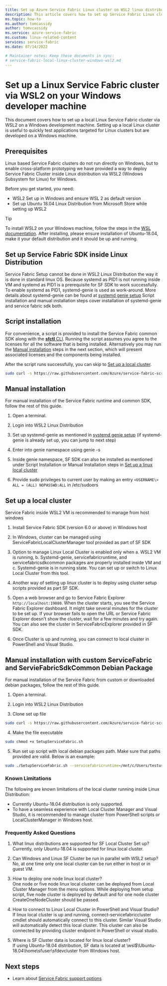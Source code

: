 ```yaml
---
title: Set up Azure Service Fabric Linux cluster on WSL2 linux distribution inside Windows 
description: This article covers how to set up Service Fabric Linux clusters inside WSL2 linux distribution running on Windows development machines. This approach is useful for cross-platform development.
ms.topic: how-to
ms.author: tomcassidy
author: tomvcassidy
ms.service: azure-service-fabric
ms.custom: linux-related-content
services: service-fabric
ms.date: 07/14/2022

# Maintainer notes: Keep these documents in sync:
# service-fabric-local-linux-cluster-windows-wsl2.md
---
```


# Set up a Linux Service Fabric cluster via WSL2 on your Windows developer machine

This document covers how to set up a local Linux Service Fabric cluster via WSL2 on a Windows development machine. Setting up a local Linux cluster is useful to quickly test applications targeted for Linux clusters but are developed on a Windows machine.

## Prerequisites
Linux based Service Fabric clusters do not run directly on Windows, but to enable cross-platform prototyping we have provided a way to deploy Service Fabric Cluster inside Linux distribution via WSL2 (Windows Subsystem for Linux) for Windows.

Before you get started, you need:

* WSL2 Set up in Windows and ensure WSL 2 as default version
* Set up Ubuntu 18.04 Linux Distribution from Microsoft Store while setting up WSL2

>[!TIP]
> To install WSL2 on your Windows machine, follow the steps in the [WSL documentation](/windows/wsl/install). After installing, please ensure installation of Ubuntu-18.04, make it your default distribution and it should be up and running.
>

## Set up Service Fabric SDK inside Linux Distribution
Service Fabric Setup cannot be done in WSL2 Linux Distribution the way it is done in standard linux OS. Because systemd as PID1 is not running inside VM and systemd as PID1 is a prerequisite for SF SDK to work successfully.
To enable systemd as PID1, systemd-genie is used as work-around. More details about systemd-genie can be found at [systemd genie setup](https://github.com/arkane-systems/genie) Script installation and manual installation steps cover installation of systemd-genie and service fabric sdk both.

## Script installation

For convenience, a script is provided to install the Service Fabric common SDK along with the [**sfctl** CLI](service-fabric-cli.md). Running the script assumes you agree to the licenses for all the software that is being installed. Alternatively you may run the [Manual installation](#manual-installation) steps in the next section, which will present associated licenses and the components being installed.

After the script runs successfully, you can skip to [Set up a local cluster](#set-up-a-local-cluster).

```bash
sudo curl -s https://raw.githubusercontent.com/Azure/service-fabric-scripts-and-templates/master/scripts/SetupServiceFabric/SetupServiceFabric.sh | sudo bash
```

## Manual installation
For manual installation of the Service Fabric runtime and common SDK, follow the rest of this guide.

1. Open a terminal.

2. Login into WSL2 Linux Distribution

3. Set up systemd-genie as mentioned in [systemd genie setup](https://github.com/arkane-systems/genie) (if systemd-genie is already set up, you can jump to next step)

4. Enter into genie namespace using genie -s

5. Inside genie namespace, SF SDK can also be installed as mentioned under Script Installation or Manual Installation steps in [Set up a linux local cluster](service-fabric-get-started-linux.md)

6. Provide sudo privileges to current user by making an entry `<USERNAME\> ALL = (ALL) NOPASSWD:ALL` in /etc/sudoers

## Set up a local cluster
Service Fabric inside WSL2 VM is recommended to manage from host windows

1. Install Service Fabric SDK (version 6.0 or above) in Windows host

2. In Windows, cluster can be managed using ServiceFabricLocalClusterManager tool provided as part of SF SDK

3. Option to manage Linux Local Cluster is enabled only when a. WSL2 VM is running, b. Systemd-genie, servicefabricruntime, and servicefabricsdkcommon packages are properly installed inside VM and c. Systemd-genie is in running state. You can set up or switch to Linux Local Cluster from this tool.

4. Another way of setting up linux cluster is to deploy using cluster setup scripts provided as part SF SDK.

5. Open a web browser and go to Service Fabric Explorer ``http://localhost:19080``. When the cluster starts, you see the Service Fabric Explorer dashboard. It might take several minutes for the cluster to be set up.
   If your browser fails to open the URL or Service Fabric Explorer doesn't show the cluster, wait for a few minutes and try again. You can also see the cluster in ServiceFabricExplorer provided in SF SDK.

6. Once Cluster is up and running, you can connect to local cluster in PowerShell and Visual Studio.


## Manual installation with custom ServiceFabric and ServieFabricSdkCommon Debian Package
For manual installation of the Service Fabric from custom or downloaded debian packages, follow the rest of this guide.

1. Open a terminal.

2. Login into WSL2 Linux Distribution

3. Clone set up file

```bash
sudo curl -s https://raw.githubusercontent.com/Azure/service-fabric-scripts-and-templates/master/scripts/SetupServiceFabric/SetupServiceFabric.sh > SetupServiceFabric.sh
```

4. Make the file executable

```bash
sudo chmod +x SetupServiceFabric.sh
```

5. Run set up script with local debian packages path. Make sure that paths provided are valid. Below is an example:

```bash
sudo ./SetupServiceFabric.sh --servicefabricruntime=/mnt/c/Users/testuser/Downloads/servicefabric.deb --servicefabricsdk=/mnt/c/Users/testuser/Downloads/servicefabric_sdkcommon.deb
```


### Known Limitations 
 
 The following are known limitations of the local cluster running inside Linux Distribution: 
 
 * Currently Ubuntu-18.04 distribution is only supported.
 * To have a seamless experience with Local Cluster Manager and Visual Studio, it is recommended to manage cluster from PowerShell scripts or LocalClusterManager in Windows host.

### Frequently Asked Questions
 
 1. What linux distributions are supported for SF Local Cluster Set up?  
    Currently, only Ubuntu-18.04 is supported for linux local cluster.

 2. Can Windows and Linux SF Cluster be run in parallel with WSL2 setup?  
    No, at one time only one local cluster can be run either in host or in guest VM.

 3. How to deploy one node linux local cluster?  
    One node or five node linux local cluster can be deployed from Local Cluster Manager from the menu options. While deploying from setup script, five node cluster is deployed by default and for one node cluster CreateOneNodeCluster should be passed.

 4. How to connect to Linux Local Cluster in PowerShell and Visual Studio?  
    If linux local cluster is up and running, connect-servicefabriccluster cmdlet should automatically connect to this cluster. Similar Visual Studio will automatically detect this local cluster.
    This cluster can also be connected by providing cluster endpoint in PowerShell or visual studio.

 5. Where is SF Cluster data is located for linux local cluster?  
    If using Ubuntu-18.04 distribution, SF data is located at \\wsl$\Ubuntu-18.04\home\sfuser\sfdevcluster from Windows host.

## Next steps
* Learn about [Service Fabric support options](service-fabric-support.md)
